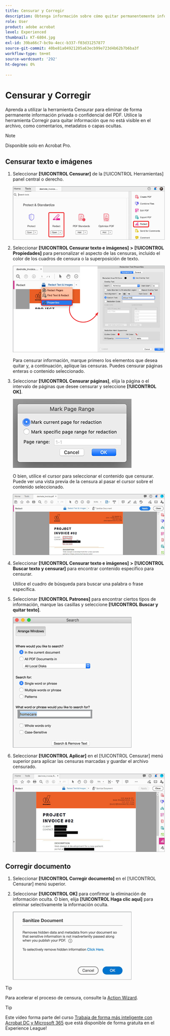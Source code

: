 ```yaml
---
title: Censurar y Corregir
description: Obtenga información sobre cómo quitar permanentemente información privada o confidencial del PDF
role: User
product: adobe acrobat
level: Experienced
thumbnail: KT-6804.jpg
exl-id: 39ba66c7-bc9a-4ecc-b337-f03d31257877
source-git-commit: 40be81a04921205a63ecb99e723d4b62b7b6ba3f
workflow-type: tm+mt
source-wordcount: '292'
ht-degree: 0%

---
```


# Censurar y Corregir

Aprenda a utilizar la herramienta Censurar para eliminar de forma permanente información privada o confidencial del PDF. Utilice la herramienta Corregir para quitar información que no está visible en el archivo, como comentarios, metadatos o capas ocultas.

>[!NOTE]
>
>Disponible solo en Acrobat Pro.

## Censurar texto e imágenes

1. Seleccionar **[!UICONTROL Censurar]** de la [!UICONTROL Herramientas] panel central o derecho.

   ![Censurar paso 1](../assets/Redact_1.png)

1. Seleccionar **[!UICONTROL Censurar texto e imágenes]** **>** **[!UICONTROL Propiedades]** para personalizar el aspecto de las censuras, incluido el color de los cuadros de censura o la superposición de texto.

   ![Censurar paso 2](../assets/Redact_2.png)

   Para censurar información, marque primero los elementos que desea quitar y, a continuación, aplique las censuras. Puedes censurar páginas enteras o contenido seleccionado.

1. Seleccionar **[!UICONTROL Censurar páginas]**, elija la página o el intervalo de páginas que desee censurar y seleccione **[!UICONTROL OK]**.

   ![Censurar paso 4](../assets/Redact_3.png)

   O bien, utilice el cursor para seleccionar el contenido que censurar. Puede ver una vista previa de la censura al pasar el cursor sobre el contenido seleccionado.

   ![Censurar paso 5a](../assets/Redact_4.png)

1. Seleccionar **[!UICONTROL Censurar texto e imágenes]** **>** **[!UICONTROL Buscar texto y censurar]** para encontrar contenido específico para censurar.

   Utilice el cuadro de búsqueda para buscar una palabra o frase específica.

1. Seleccionar **[!UICONTROL Patrones]** para encontrar ciertos tipos de información, marque las casillas y seleccione **[!UICONTROL Buscar y quitar texto]**.

   ![Censurar paso 5b](../assets/Redact_5.png)

1. Seleccionar **[!UICONTROL Aplicar]** en el [!UICONTROL Censurar] menú superior para aplicar las censuras marcadas y guardar el archivo censurado.

   ![Censurar paso 6](../assets/Redact_6.png)

## Corregir documento

1. Seleccionar **[!UICONTROL Corregir documento]** en el [!UICONTROL Censurar] menú superior.

1. Seleccionar **[!UICONTROL OK]** para confirmar la eliminación de información oculta. O bien, elija **[!UICONTROL Haga clic aquí]** para eliminar selectivamente la información oculta.

   ![Corregir paso 2](../assets/Redact_7.png)

>[!TIP]
>
>Para acelerar el proceso de censura, consulte la [Action Wizard](../advanced-tasks/action.md).

>[!TIP]
>
>Este vídeo forma parte del curso [Trabaja de forma más inteligente con Acrobat DC y Microsoft 365](https://experienceleague.adobe.com/?recommended=Acrobat-U-1-2021.microsoft365) que está disponible de forma gratuita en el Experience League!
